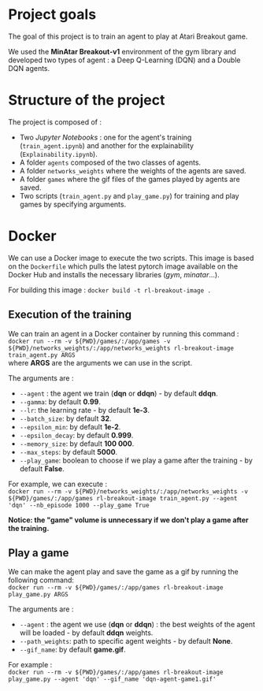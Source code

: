 # Project goals

The goal of this project is to train an agent to play at Atari Breakout game.

We used  the **MinAtar Breakout-v1** environment of the gym library and developed two types of agent : a Deep Q-Learning (DQN) and a Double DQN agents. 

# Structure of the project
The project is composed of :
* Two *Jupyter Notebooks* : one for the agent's training (`train_agent.ipynb`) and another for the explainability (`Explainability.ipynb`).
* A folder `agents` composed of the two classes of agents.
* A folder `networks_weights` where the weights of the agents are saved.
* A folder `games` where the gif files of the games played by agents are saved.
* Two scripts (`train_agent.py` and `play_game.py`) for training and play games by specifying arguments. 


# Docker

We can use a Docker image to execute the two scripts. This image is based on the `Dockerfile` which pulls the latest pytorch image available on the Docker Hub and installs the necessary libraries (*gym*, *minatar*...).

For building this image : `docker build -t rl-breakout-image .`

## Execution of the training 
We can train an agent in a Docker container by running this command :   
```docker run --rm -v ${PWD}/games/:/app/games -v ${PWD}/networks_weights/:/app/networks_weights rl-breakout-image train_agent.py ARGS```  
where **ARGS** are the arguments we can use in the script.

The arguments are : 
* `--agent` : the agent we train (**dqn** or **ddqn**) - by default **ddqn**.
* `--gamma`: by default **0.99**.
* `--lr`: the learning rate - by default **1e-3**.
* `--batch_size`: by default **32**.
* `--epsilon_min`: by default **1e-2**.
* `--epsilon_decay`: by default **0.999**.
* `--memory_size`: by default **100 000**.
* `--max_steps`: by default **5000**.
* `--play_game`: boolean to choose if we play a game after the training - by default **False**.

For example, we can execute :  
```docker run --rm -v ${PWD}/networks_weights/:/app/networks_weights -v ${PWD}/games/:/app/games rl-breakout-image train_agent.py --agent 'dqn' --nb_episode 1000 --play_game True```

**Notice: the "game" volume is unnecessary if we don't play a game after the training.**


## Play a game
We can make the agent play and save the game as a gif by running the following command:  
```docker run --rm -v ${PWD}/games/:/app/games rl-breakout-image play_game.py ARGS```

The arguments are :
* `--agent` : the agent we use (**dqn** or **ddqn**) : the best weights of the agent will be loaded - by default **ddqn** weights.
* `--path_weights`: path to specific agent weights - by default **None**.
* `--gif_name`: by default **game.gif**.


For example :  
```docker run --rm -v ${PWD}/games/:/app/games rl-breakout-image play_game.py --agent 'dqn' --gif_name 'dqn-agent-game1.gif'```

